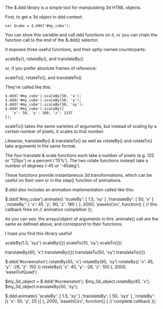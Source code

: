 The $.ddd library is a simple tool for manipulating 3d HTML objects.

First, to get a 3d object in ddd context:

    var $cube = $.ddd('#my_cube');

You can store this variable and call ddd functions on it,
or you can chain the function call to the end of the $.ddd() selector.

It exposes three useful functions, and their aptly-named counterparts:

scaleBy(), rotateBy(), and translateBy()

or, if you prefer absolute frames of reference:

scaleTo(), rotateTo(), and translateTo()

They're called like this:

    $.ddd('#my_cube').scaleBy(50, 'x');
    $.ddd('#my_cube').scaleBy(50, 'y');
    $.ddd('#my_cube').scaleBy(50, 'xy');
    $.ddd('#my_cube').scaleBy({
       'x': 50, 'y': 100, 'z': 1337
    });

scaleTo() takes the same varieties of arguments, but instead of scaling *by* a certain number of pixels, it scales *to* that number.

Likewise, translateBy() & translateTo() as well as rotateBy() and rotateTo() take arguments in the same format.

The four translate & scale functions each take a number of pixels (e.g. 125 or '125px') or a percent ('15%').
The two rotate functions instead take a number of degrees (-45 or '-45deg').

These functions provide instantaneous 3d transformations, which can be useful on their own or in the step() function of animations.

$.ddd also includes an animation implementation called like this:

$.ddd('#my_cube').animate({
   'scaleBy':     [ 1.5, 'xy' ]
  ,'translateBy': [ 50, 'x' ]
  ,'rotateBy':    { 'x': 45 ,'y', 90, 'z': 180 }
}, 2000, 'easeInCirc', function() {
  // this callback fires on
  // animation completion
});

As you can see, the arrays/object of arguments in this .animate() call are the same as defined above, and correspond to their functions.

I hope you find this library useful!


scaleBy(1.5, 'xyz')
scaleBy({})
scaleTo(10, 'xy')
scaleTo({})

translateBy(40, 'x')
translateBy({})
translateTo(50, 'xy')
translateTo({})

$.ddd('#screenshot').rotateBy(45, 'x')
rotateBy(90, 'xy')
rotateBy({ 'x': 45, 'y': -28, 'z': 150 })
rotateBy({ 'x': 45, 'y': -28, 'z': 150 }, 2000, 'easeOutQuad')

$my_3d_object = $.ddd('#screenshot');
$my_3d_object.rotateBy(45, 'x');
$my_3d_object.translateBy(50, 'xy');

$.ddd.animate({
   'scaleBy': [ 1.5, 'xy' ]
  ,'translateBy': [ 50, 'xyz' ]
  ,'rotateBy': [{ 'x': 50, 'y', 25 }]
}, 2000, 'easeInCirc', function() {
  // complete callback
});